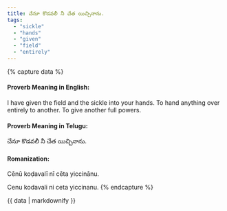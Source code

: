 ```yaml
---
title: చేనూ కొడవలీ నీ చేత యిచ్చినాను.
tags:
  - "sickle"
  - "hands"
  - "given"
  - "field"
  - "entirely"
---
```


{% capture data %}
#### Proverb Meaning in English:
I have given the field and the sickle into your hands.
To hand anything over entirely to another. To give another full powers.

#### Proverb Meaning in Telugu:
చేనూ కొడవలీ నీ చేత యిచ్చినాను.

#### Romanization:
Cēnū koḍavalī nī cēta yiccinānu.

Cenu kodavali ni ceta yiccinanu.
{% endcapture %}

{{ data | markdownify }}

